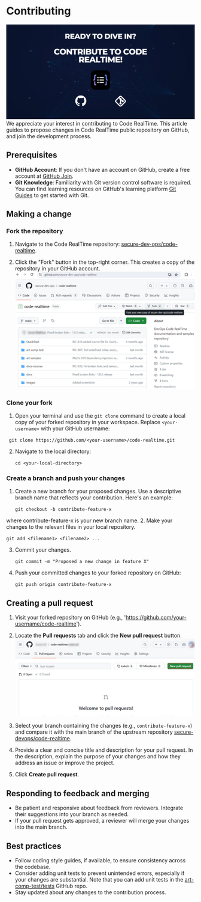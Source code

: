 # Contributing

![Banner](images/banner-contribute.jpg)
We appreciate your interest in contributing to Code RealTime. This article guides to propose changes in Code RealTime public repository on GitHub, and join the development process.

## Prerequisites

- **GitHub Account**: If you don't have an account on GitHub, create a free account at [GitHub Join](https://github.com/join).
- **Git Knowledge**: Familiarity with Git version control software is required. You can find learning resources on GitHub's learning platform [Git Guides](https://github.com/git-guides) to get started with Git.

## Making a change

### Fork the repository

1. Navigate to the Code RealTime repository: [secure-dev-ops/code-realtime](https://github.com/secure-dev-ops/code-realtime).
   
2. Click the "Fork" button in the top-right corner. This creates a copy of the repository in your GitHub account.
   ![Fork repository](images/fork.jpg)

### Clone your fork

1. Open your terminal and use the `git clone` command to create a local copy of your forked repository in your workspace. Replace `<your-username>` with your GitHub username:  
  ``` 
   git clone https://github.com/<your-username>/code-realtime.git
   ```    
2. Navigate to the local directory:  
   ``` 
   cd <your-local-directory>
   ```

### Create a branch and push your changes

1. Create a new branch for your proposed changes. Use a descriptive branch name that reflects your contribution. Here's an example:     
   ``` 
   git checkout -b contribute-feature-x
   ```  
where contribute-feature-x is your new branch name.
2. Make your changes to the relevant files in your local repository.   
   ``` 
   git add <filename1> <filename2> ...
   ```  
3. Commit your changes.  
     ``` 
   git commit -m "Proposed a new change in feature X"
    ```  
4. Push your committed changes to your forked repository on GitHub:  
    ``` 
   git push origin contribute-feature-x
    ``` 

## Creating a pull request

1. Visit your forked repository on GitHub (e.g., 'https://github.com/your-username/code-realtime').

2. Locate the **Pull requests** tab and click the **New pull request** button.
   ![New pull request](images/new-pull-request.jpg)

3. Select your branch containing the changes (e.g., `contribute-feature-x`) and compare it with the main branch of the upstream repository [secure-devops/code-realtime](https://github.com/secure-dev-ops/code-realtime).

4. Provide a clear and concise title and description for your pull request. In the description, explain the purpose of your changes and how they address an issue or improve the project.

5. Click **Create pull request**.

## Responding to feedback and merging

- Be patient and responsive about feedback from reviewers. Integrate their suggestions into your branch as needed.
- If your pull request gets approved, a reviewer will merge your changes into the main branch.

## Best practices

- Follow coding style guides, if available, to ensure consistency across the codebase.
- Consider adding unit tests to prevent unintended errors, especially if your changes are substantial. Note that you can add unit tests in the [art-comp-test/tests](https://github.com/secure-dev-ops/code-realtime/tree/main/art-comp-test/tests) GitHub repo.
- Stay updated about any changes to the contribution process.  
  
